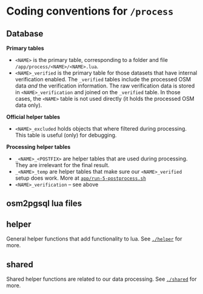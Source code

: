 # Coding conventions for `/process`

## Database

**Primary tables**

- `<NAME>` is the primary table, corresponding to a folder and file `/app/process/<NAME>/<NAME>.lua`.
- `<NAME>_verified` is the primary table for those datasets that have internal verification enabled.
  The `_verified` tables include the processed OSM data _and_ the verification information. The raw verification data is stored in `<NAME>_verification` and joined on the `_verified` table.
  In those cases, the `<NAME>` table is not used directly (it holds the processed OSM data only).

**Official helper tables**

- `<NAME>_excluded` holds objects that where filtered during processing. This table is useful (only) for debugging.

**Processing helper tables**

- `_<NAME>_<POSTFIX>` are helper tables that are used during processing. They are irrelevant for the final result.
- `_<NAME>_temp` are helper tables that make sure our `<NAME>_verified` setup does work. More at [`app/run-5-postprocess.sh`](/app/run-5-postprocess.sh)
- `<NAME>_verification` – see above

## osm2pgsql lua files

## helper

General helper functions that add functionality to lua. See [`./helper`](`./helper`) for more.

## shared

Shared helper functions are related to our data processing. See [`./shared`](`./shared`) for more.
